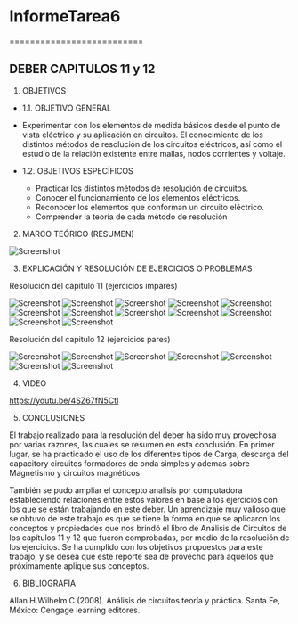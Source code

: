 # InformeTarea6
==========================
## DEBER CAPITULOS 11 y 12
1. OBJETIVOS
* 1.1. OBJETIVO GENERAL
* Experimentar con los elementos de medida básicos desde el punto de vista eléctrico y su aplicación en circuitos. El conocimiento  de los distintos métodos de resolución de los circuitos eléctricos, así como el estudio de la relación existente entre mallas, nodos corrientes y voltaje.

* 1.2. OBJETIVOS ESPECÍFICOS
  *	Practicar los distintos métodos de resolución de circuitos.
  * Conocer el funcionamiento de los elementos eléctricos.
  * Reconocer los elementos que conforman un circuito eléctrico.
  *	Comprender la teoría de cada método de resolución 


2. MARCO TEÓRICO (RESUMEN)

![Screenshot](DEBER11Y12/1.jpg)

3. EXPLICACIÓN Y RESOLUCIÓN DE EJERCICIOS O PROBLEMAS

Resolución del capitulo 11 (ejercicios impares)

![Screenshot](DEBER11Y12/2.jpg)
![Screenshot](DEBER11Y12/3.jpg)
![Screenshot](DEBER11Y12/4.jpg)
![Screenshot](DEBER11Y12/5.jpg)
![Screenshot](DEBER11Y12/6.jpg)
![Screenshot](DEBER11Y12/7.jpg)
![Screenshot](DEBER11Y12/8.jpg)
![Screenshot](DEBER11Y12/9.jpg)
![Screenshot](DEBER11Y12/10.jpg)
![Screenshot](DEBER11Y12/11.jpg)
![Screenshot](DEBER11Y12/12.jpg)
![Screenshot](DEBER11Y12/13.jpg)


Resolución del capitulo 12 (ejercicios pares)

![Screenshot](DEBER11Y12/14.jpg)
![Screenshot](DEBER11Y12/15.jpg)
![Screenshot](DEBER11Y12/16.jpg)
![Screenshot](DEBER11Y12/17.jpg)
![Screenshot](DEBER11Y12/18.jpg)
![Screenshot](DEBER11Y12/19.jpg)
![Screenshot](DEBER11Y12/20.jpg)

4. VIDEO

https://youtu.be/4SZ67fN5CtI

5. CONCLUSIONES

El trabajo realizado para la resolución del deber ha sido muy provechosa por varias razones, las cuales se resumen en esta conclusión. En primer lugar, se ha practicado el uso de los diferentes tipos de Carga, descarga del capacitory circuitos formadores de onda simples y ademas sobre Magnetismo y circuitos magnéticos

También se pudo ampliar el concepto analisis por computadora estableciendo relaciones entre estos valores en base a los ejercicios con los que se están trabajando en este deber. Un aprendizaje muy valioso que se obtuvo de este trabajo es que se tiene la forma en que se aplicaron los conceptos y propiedades que nos brindó el libro de Análisis de Circuitos de los capítulos 11 y 12 que fueron comprobadas, por medio de la resolución de los ejercicios. Se ha cumplido con los objetivos propuestos para este trabajo, y se desea que este reporte sea de provecho para aquellos que próximamente aplique sus conceptos.

6. BIBLIOGRAFÍA

Allan.H.Wilhelm.C.(2008). Análisis de circuitos teoría y práctica. Santa Fe, México: Cengage learning editores.
